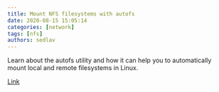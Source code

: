 ```yaml
---
title: Mount NFS filesystems with autofs     
date: 2020-08-15 15:05:14
categories: [network]
tags: [nfs]
authors: sedlav
---
```


Learn about the autofs utility and how it can help you to automatically mount local and remote filesystems in Linux.

[Link](https://www.redhat.com/sysadmin/mount-nfs-filesystems-autofs)
